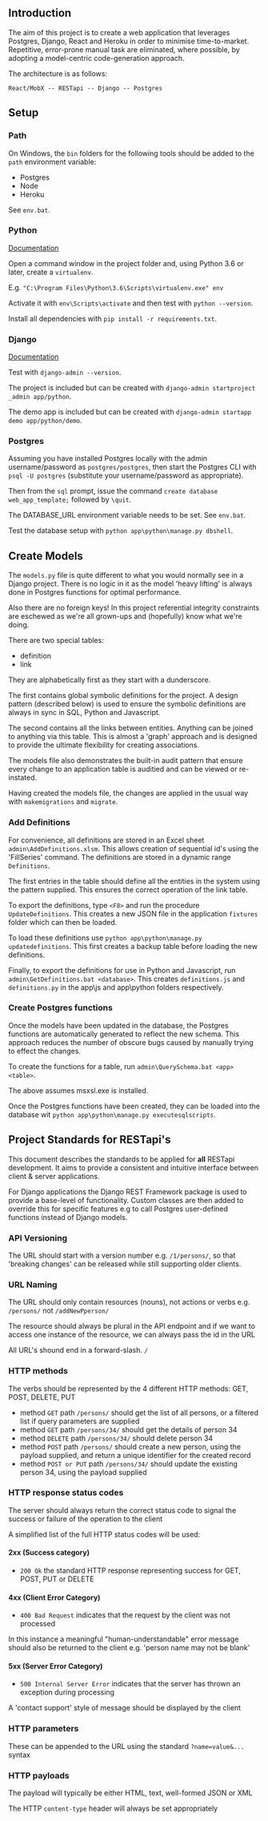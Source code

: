 ## Introduction

The aim of this project is to create a web application that leverages Postgres, Django, React and Heroku in order to minimise time-to-market. Repetitive, error-prone manual task are eliminated, where possible, by adopting a model-centric code-generation approach.

The architecture is as follows:

`React/MobX -- RESTapi -- Django -- Postgres`

## Setup

### Path

On Windows, the `bin` folders for the following tools should be added to the `path` environment variable:

* Postgres
* Node
* Heroku

See `env.bat`.

### Python
[Documentation](https://docs.python.org/3/tutorial/venv.html)

Open a command window in the project folder and, using Python 3.6 or later, create a `virtualenv`.

E.g. `"C:\Program Files\Python\3.6\Scripts\virtualenv.exe" env`

Activate it with `env\Scripts\activate` and then test with `python --version`.

Install all dependencies with `pip install -r requirements.txt`.

### Django
[Documentation](https://docs.djangoproject.com/en/2.1/howto/)

Test with `django-admin --version`.

The project is included but can be created with `django-admin startproject _admin app/python`.

The demo app is included but can be created with `django-admin startapp demo app/python/demo`.

### Postgres

Assuming you have installed Postgres locally with the admin username/password as `postgres/postgres`, then start the Postgres CLI with `psql -U postgres` (substitute your username/password as appropriate).

Then from the `sql` prompt, issue the command `create database web_app_template;` followed by `\quit`.

The DATABASE_URL environment variable needs to be set. See `env.bat`.

Test the database setup with `python app\python\manage.py dbshell`.

## Create Models

The `models.py` file is quite different to what you would normally see in a Django project. There is no logic in it as the model 'heavy lifting' is always done in Postgres functions for optimal performance.

Also there are no foreign keys! In this project referential integrity constraints are eschewed as we're all grown-ups and (hopefully) know what we're doing.

There are two special tables:

* definition
* link

They are alphabetically first as they start with a dunderscore.

The first contains global symbolic definitions for the project. A design pattern (described below) is used to ensure the symbolic definitions are always in sync in SQL, Python and Javascript.

The second contains all the links between entities. Anything can be joined to anything via this table. This is almost a 'graph' approach and is designed to provide the ultimate flexibility for creating associations.

The models file also demonstrates the built-in audit pattern that ensure every change to an application table is auditied and can be viewed or re-instated.

Having created the models file, the changes are applied in the usual way with `makemigrations` and `migrate`.

### Add Definitions

For convenience, all definitions are stored in an Excel sheet `admin\AddDefinitions.xlsm`. This allows creation of sequential id's using the 'FillSeries' command. The definitions are stored in a dynamic range `Definitions`.

The first entries in the table should define all the entities in the system using the pattern supplied. This ensures the correct operation of the link table.

To export the definitions, type `<F8>` and run the procedure `UpdateDefinitions`. This creates a new JSON file in the application `fixtures` folder which can then be loaded.

To load these definitions use `python app\python\manage.py updatedefinitions`. This first creates a backup table before loading the new definitions.

Finally, to export the definitions for use in Python and Javascript, run `admin\GetDefinitions.bat <database>`. This creates `definitions.js` and `definitions.py` in the app\js and app\python folders respectively.

### Create Postgres functions

Once the models have been updated in the database, the Postgres functions are automatically generated to reflect the new schema. This approach reduces the number of obscure bugs caused by manually trying to effect the changes.

To create the functions for a table, run `admin\QuerySchema.bat <app> <table>`.

The above assumes msxsl.exe is installed.

Once the Postgres functions have been created, they can be loaded into the database wit `python app\python\manage.py executesqlscripts`.


## Project Standards for RESTapi's

This document describes the standards to be applied for **all** RESTapi development. It aims to provide a consistent and intuitive interface between client & server applications.

For Django applications the Django REST Framework package is used to provide a base-level of functionality. Custom classes are then added to override this for specific features e.g to call Postgres user-defined functions instead of Django models.

### API Versioning

The URL should start with a version number e.g. ```/1/persons/```, so that 'breaking changes' can be released while still supporting older clients.

### URL Naming

The URL should only contain resources (nouns), not actions or verbs e.g. ```/persons/``` not ```/addNewPperson/```

The resource should always be plural in the API endpoint and if we want to access one instance of the resource, we can always pass the id in the URL

All URL's shound end in a forward-slash. ```/```

### HTTP methods

The verbs should be represented by the 4 different HTTP methods: GET, POST, DELETE, PUT

* method ```GET``` path ```/persons/``` should get the list of all persons, or a filtered list if query parameters are supplied
* method ```GET``` path ```/persons/34/``` should get the details of person 34
* method ```DELETE``` path ```/persons/34/``` should delete person 34
* method ```POST``` path ```/persons/``` should create a new person, using the payload supplied, and return a unique identifier for the created record
* method ```POST or PUT``` path ```/persons/34/``` should update the existing person 34, using the payload supplied

### HTTP response status codes

The server should always return the correct status code to signal the success or failure of the operation to the client

A simplified list of the full HTTP status codes will be used:

#### 2xx (Success category)

* ```200 Ok``` the standard HTTP response representing success for GET, POST, PUT or DELETE

#### 4xx (Client Error Category)

* ```400 Bad Request``` indicates that the request by the client was not processed

In this instance a meaningful "human-understandable" error message should also be returned to the client e.g. 'person name may not be blank'

#### 5xx (Server Error Category)

* ```500 Internal Server Error``` indicates that the server has thrown an exception during processing

A 'contact support' style of message should be displayed by the client

### HTTP parameters

These can be appended to the URL using the standard ```?name=value&...``` syntax

### HTTP payloads

The payload will typically be either HTML, text, well-formed JSON or XML

The HTTP ```content-type``` header will always be set appropriately


